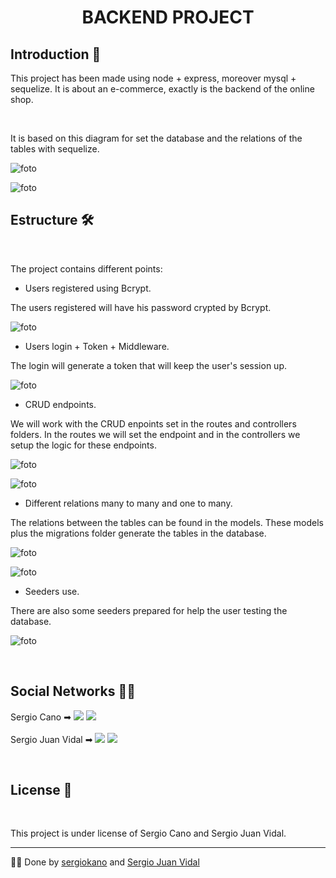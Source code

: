 <h1 align="center"> BACKEND PROJECT <project-name></h1>

## Introduction 🚀

This project has been made using node + express, moreover mysql + sequelize.
It is about an e-commerce, exactly is the backend of the online shop.

<br>

It is based on this diagram for set the database and the relations of the tables with sequelize.

![foto](assets/Sin%20t%C3%ADtulo.png)

![foto](assets/database.png)

## Estructure 🛠️

<br>

The project contains different points:
- Users registered using Bcrypt.

The users registered will have his password crypted by Bcrypt.

![foto](assets/bcrypt.png)

- Users login + Token + Middleware.

The login will generate a token that will keep the user's session up.

![foto](assets/crypt.png)

- CRUD endpoints.

We will work with the CRUD enpoints set in the routes and controllers folders. In the routes we will set the endpoint and in the controllers
we setup the logic for these endpoints.

![foto](assets/controllers.png)

![foto](assets/routes.png)

- Different relations many to many and one to many.

The relations between the tables can be found in the models. These models plus the migrations folder generate the tables in the database.

![foto](assets/migrations.png)

![foto](assets/models.png)

- Seeders use.
  
There are also some seeders prepared for help the user testing the database.

![foto](assets/seeders.png)

  <br>
  
  ## Social Networks 👨‍💻️
  
Sergio Cano  ➡      <a href = "mailto:sergiocano.design@gmail.com"><img src="https://img.shields.io/badge/-Gmail-%23333?style=for-the-badge&logo=gmail&logoColor=white" target="_blank"></a>
    <a href="https://www.linkedin.com/in/sergio-cano-s%C3%A1nchez-021b75178/" target="_blank"><img src="https://img.shields.io/badge/-LinkedIn-%230077B5?style=for-the-badge&logo=linkedin&logoColor=white" target="_blank"></a> 
  <br>  <br> 
Sergio Juan Vidal  ➡      <a href = "mailto:juanvidal.sergio@gmail.com"><img src="https://img.shields.io/badge/-Gmail-%23333?style=for-the-badge&logo=gmail&logoColor=white" target="_blank"></a>
    <a href="https://www.linkedin.com/in/sergio-juan-vidal-2640ba256/" target="_blank"><img src="https://img.shields.io/badge/-LinkedIn-%230077B5?style=for-the-badge&logo=linkedin&logoColor=white" target="_blank"></a> 

  <br>
  
## License 📄
  
<br>
  
This project is under license of Sergio Cano and Sergio Juan Vidal.
  
---
👨‍💻️ Done by [sergiokano](https://github.com/sergiokano) and [Sergio Juan Vidal](https://github.com/SergioJ-Vidal) 

